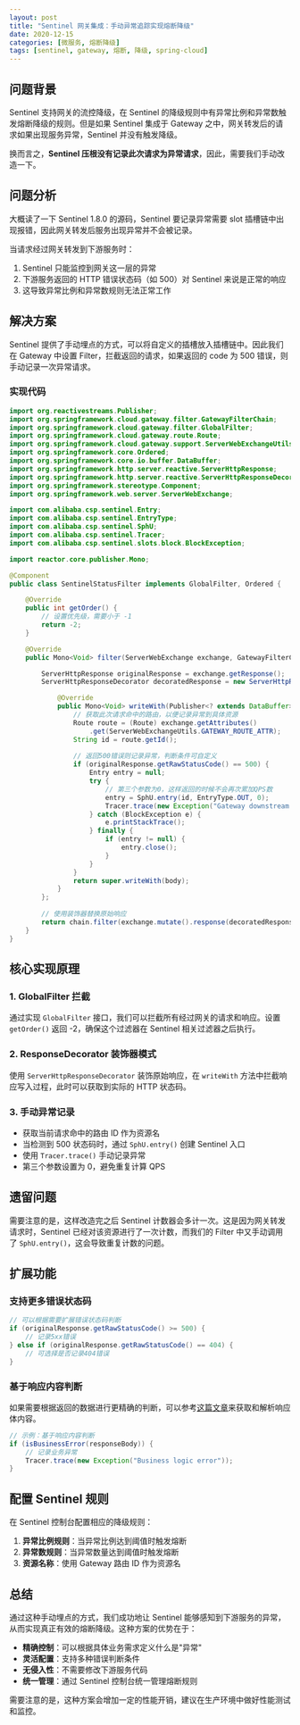 ```yaml
---
layout: post
title: "Sentinel 网关集成：手动异常追踪实现熔断降级"
date: 2020-12-15
categories: [微服务, 熔断降级]
tags: [sentinel, gateway, 熔断, 降级, spring-cloud]
---
```


## 问题背景

Sentinel 支持网关的流控降级，在 Sentinel 的降级规则中有异常比例和异常数触发熔断降级的规则。但是如果 Sentinel 集成于 Gateway 之中，网关转发后的请求如果出现服务异常，Sentinel 并没有触发降级。

换而言之，**Sentinel 压根没有记录此次请求为异常请求**，因此，需要我们手动改造一下。

## 问题分析

大概读了一下 Sentinel 1.8.0 的源码，Sentinel 要记录异常需要 slot 插槽链中出现报错，因此网关转发后服务出现异常并不会被记录。

当请求经过网关转发到下游服务时：
1. Sentinel 只能监控到网关这一层的异常
2. 下游服务返回的 HTTP 错误状态码（如 500）对 Sentinel 来说是正常的响应
3. 这导致异常比例和异常数规则无法正常工作

## 解决方案

Sentinel 提供了手动埋点的方式，可以将自定义的插槽放入插槽链中。因此我们在 Gateway 中设置 Filter，拦截返回的请求，如果返回的 code 为 500 错误，则手动记录一次异常请求。

### 实现代码

```java
import org.reactivestreams.Publisher;
import org.springframework.cloud.gateway.filter.GatewayFilterChain;
import org.springframework.cloud.gateway.filter.GlobalFilter;
import org.springframework.cloud.gateway.route.Route;
import org.springframework.cloud.gateway.support.ServerWebExchangeUtils;
import org.springframework.core.Ordered;
import org.springframework.core.io.buffer.DataBuffer;
import org.springframework.http.server.reactive.ServerHttpResponse;
import org.springframework.http.server.reactive.ServerHttpResponseDecorator;
import org.springframework.stereotype.Component;
import org.springframework.web.server.ServerWebExchange;

import com.alibaba.csp.sentinel.Entry;
import com.alibaba.csp.sentinel.EntryType;
import com.alibaba.csp.sentinel.SphU;
import com.alibaba.csp.sentinel.Tracer;
import com.alibaba.csp.sentinel.slots.block.BlockException;

import reactor.core.publisher.Mono;

@Component
public class SentinelStatusFilter implements GlobalFilter, Ordered {

    @Override
    public int getOrder() {
        // 设置优先级，需要小于 -1
        return -2;
    }

    @Override
    public Mono<Void> filter(ServerWebExchange exchange, GatewayFilterChain chain) {

        ServerHttpResponse originalResponse = exchange.getResponse();
        ServerHttpResponseDecorator decoratedResponse = new ServerHttpResponseDecorator(originalResponse) {

            @Override
            public Mono<Void> writeWith(Publisher<? extends DataBuffer> body) {
                // 获取此次请求命中的路由，以便记录异常到具体资源
                Route route = (Route) exchange.getAttributes()
                    .get(ServerWebExchangeUtils.GATEWAY_ROUTE_ATTR);
                String id = route.getId();
                
                // 返回500错误则记录异常，判断条件可自定义
                if (originalResponse.getRawStatusCode() == 500) {
                    Entry entry = null;
                    try {
                        // 第三个参数为0，这样返回的时候不会再次累加QPS数
                        entry = SphU.entry(id, EntryType.OUT, 0);
                        Tracer.trace(new Exception("Gateway downstream service error"));
                    } catch (BlockException e) {
                        e.printStackTrace();
                    } finally {
                        if (entry != null) {
                            entry.close();
                        }
                    }
                }
                return super.writeWith(body);
            }
        };
        
        // 使用装饰器替换原始响应
        return chain.filter(exchange.mutate().response(decoratedResponse).build());
    }
}
```

## 核心实现原理

### 1. GlobalFilter 拦截

通过实现 `GlobalFilter` 接口，我们可以拦截所有经过网关的请求和响应。设置 `getOrder()` 返回 -2，确保这个过滤器在 Sentinel 相关过滤器之后执行。

### 2. ResponseDecorator 装饰器模式

使用 `ServerHttpResponseDecorator` 装饰原始响应，在 `writeWith` 方法中拦截响应写入过程，此时可以获取到实际的 HTTP 状态码。

### 3. 手动异常记录

- 获取当前请求命中的路由 ID 作为资源名
- 当检测到 500 状态码时，通过 `SphU.entry()` 创建 Sentinel 入口
- 使用 `Tracer.trace()` 手动记录异常
- 第三个参数设置为 0，避免重复计算 QPS

## 遗留问题

需要注意的是，这样改造完之后 Sentinel 计数器会多计一次。这是因为网关转发请求时，Sentinel 已经对该资源进行了一次计数，而我们的 Filter 中又手动调用了 `SphU.entry()`，这会导致重复计数的问题。

## 扩展功能

### 支持更多错误状态码

```java
// 可以根据需要扩展错误状态码判断
if (originalResponse.getRawStatusCode() >= 500) {
    // 记录5xx错误
} else if (originalResponse.getRawStatusCode() == 404) {
    // 可选择是否记录404错误
}
```

### 基于响应内容判断

如果需要根据返回的数据进行更精确的判断，可以参考[这篇文章](https://www.cnblogs.com/commissar-Xia/p/11651196.html)来获取和解析响应体内容。

```java
// 示例：基于响应内容判断
if (isBusinessError(responseBody)) {
    // 记录业务异常
    Tracer.trace(new Exception("Business logic error"));
}
```

## 配置 Sentinel 规则

在 Sentinel 控制台配置相应的降级规则：

1. **异常比例规则**：当异常比例达到阈值时触发熔断
2. **异常数规则**：当异常数量达到阈值时触发熔断
3. **资源名称**：使用 Gateway 路由 ID 作为资源名

## 总结

通过这种手动埋点的方式，我们成功地让 Sentinel 能够感知到下游服务的异常，从而实现真正有效的熔断降级。这种方案的优势在于：

- **精确控制**：可以根据具体业务需求定义什么是"异常"
- **灵活配置**：支持多种错误判断条件
- **无侵入性**：不需要修改下游服务代码
- **统一管理**：通过 Sentinel 控制台统一管理熔断规则

需要注意的是，这种方案会增加一定的性能开销，建议在生产环境中做好性能测试和监控。 